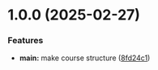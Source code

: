 # 1.0.0 (2025-02-27)


### Features

* **main:** make course structure ([8fd24c1](https://github.com/dsyakovleva/os-intro/commit/8fd24c173fc7870670c44bafb3aaba9fec111718))



